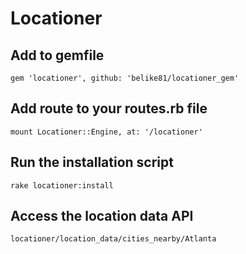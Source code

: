 # Locationer

## Add to gemfile
`gem 'locationer', github: 'belike81/locationer_gem'`

## Add route to your routes.rb file
`mount Locationer::Engine, at: '/locationer'`

## Run the installation script
`rake locationer:install`

## Access the location data API
`locationer/location_data/cities_nearby/Atlanta`


